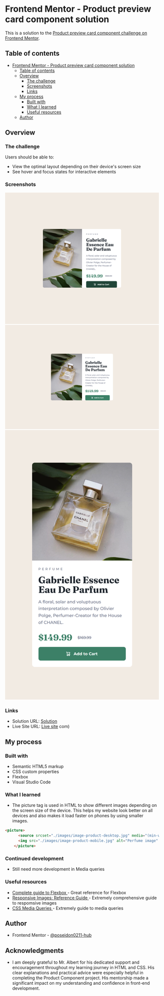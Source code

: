 # Frontend Mentor - Product preview card component solution

This is a solution to the [Product preview card component challenge on Frontend Mentor](https://www.frontendmentor.io/challenges/product-preview-card-component-GO7UmttRfa).

## Table of contents

- [Frontend Mentor - Product preview card component solution](#frontend-mentor---product-preview-card-component-solution)
  - [Table of contents](#table-of-contents)
  - [Overview](#overview)
    - [The challenge](#the-challenge)
    - [Screenshots](#screenshots)
    - [Links](#links)
  - [My process](#my-process)
    - [Built with](#built-with)
    - [What I learned](#what-i-learned)
    - [Useful resources](#useful-resources)
  - [Author](#author)

## Overview

### The challenge

Users should be able to:

- View the optimal layout depending on their device's screen size
- See hover and focus states for interactive elements

### Screenshots

![](screenshots/active.png)
![](screenshots/desktop.png)
![](screenshots/mobile.png)


### Links

- Solution URL: [Solution](https://github.com/poseidon0211-hub/product-preview-card-component-main)
- Live Site URL: [Live site](https://poseidon0211-hub.github.io/product-preview-card-component)
com)

## My process

### Built with

- Semantic HTML5 markup
- CSS custom properties
- Flexbox
- Visual Studio Code

### What I learned

- The picture tag is used in HTML to show different images depending on the screen size of the device.
This helps my website look better on all devices and also makes it load faster on phones by using smaller images.

```html
<picture>
      <source srcset="./images/image-product-desktop.jpg" media="(min-width: 600px)">
      <img src="./images/image-product-mobile.jpg" alt="Perfume image" class="product-image">
    </picture>
```

### Continued development

- Still need more development in Media queries 


### Useful resources

- [Complete guide to Flexbox ](https://css-tricks.com/snippets/css/a-guide-to-flexbox/)- Great reference for Flexbox
- [Responsive Images: Reference Guide ](https://imagekit.io/responsive-images/)- Extremely comprehensive guide to respomsive images
- [CSS Media Queries ](https://css-tricks.com/a-complete-guide-to-css-media-queries/)- Extremely guide to media queries


## Author

- Frontend Mentor - [@poseidon0211-hub](https://www.frontendmentor.io/profile/poseidon0211-hub)


## Acknowledgments

- I am deeply grateful to Mr. Albert for his dedicated support and encouragement throughout my learning journey in HTML and CSS. His clear explanations and practical advice were especially helpful in completing the Product Component project. His mentorship made a significant impact on my understanding and confidence in front-end development.
